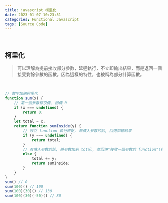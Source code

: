 ```yaml
---
title: javascript 柯里化
date: 2023-01-07 10:23:51
categories: Functional Javascript
tags: [Source Code]
---
```


<br/>

## 柯里化
<blockquote>
可以理解為提前接收部分參數，延遲執行，不立即輸出結果，而是返回一個接受剩餘參數的函數。因為這樣的特性，也被稱為部分計算函數。
</blockquote>

<br/>

```javascript
// 數字加總柯里化
function sum(x) {
    // 第一個參數都沒傳, 回傳 0
    if (x === undefined) {
        return 0;
    }
    let total = x;
    return function sumInside(y) {
        // 設立 function 執行終點, 無傳入參數的話, 回傳加總結果
        if (y === undefined) {
            return total;
        } 
        // 有傳入參數的話, 將參數加到 total, 並回傳"接收一個參數的 function"(柯里化的核心)
        else {
            total += y;
            return sumInside;
        }
    }
}
sum() // 0
sum(100)() // 100
sum(100)(30)() // 130
sum(100)(30)(-50)() // 80
```